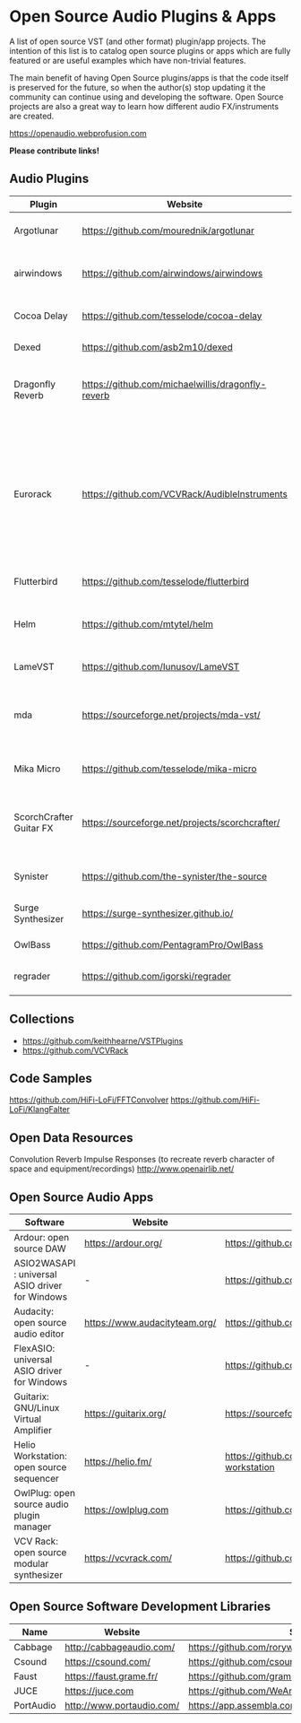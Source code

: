 
Open Source Audio Plugins & Apps
===================

A list of open source VST (and other format) plugin/app projects. The intention of this list is to catalog open source plugins or apps which are fully featured or are useful examples which have non-trivial features.

The main benefit of having Open Source plugins/apps is that the code itself is preserved for the future, so when the author(s) stop updating it the community can continue using and developing the software. Open Source projects are also a great way to learn how different audio FX/instruments are created.

https://openaudio.webprofusion.com

**Please contribute links!**

Audio Plugins
----------

| Plugin | Website | Description
| --- | --- |--- |
| Argotlunar | https://github.com/mourednik/argotlunar | Real-time delay-line granulator |
| airwindows | https://github.com/airwindows/airwindows | Various small and experimental effect plugins |
| Cocoa Delay | https://github.com/tesselode/cocoa-delay | Warm and lively delay plugin |
| Dexed | https://github.com/asb2m10/dexed | DX7 FM plugin synth |
| Dragonfly Reverb | https://github.com/michaelwillis/dragonfly-reverb | A free hall-style reverb based on freeverb3 algorithms |
| Eurorack |  https://github.com/VCVRack/AudibleInstruments | A diverse set of physical modeling sources, organic processors, wavetable oscillators, waveshapers, granular synthesizers, and utility modules |
| Flutterbird | https://github.com/tesselode/flutterbird | Simple pitch fluctuation |
| Helm | https://github.com/mtytel/helm | a free polyphonic synth with lots of modulation |
| LameVST | https://github.com/Iunusov/LameVST | LameMP3 as an effect |
| mda | https://sourceforge.net/projects/mda-vst/ | A collection of FX and virtual instruments for PC and Mac |
| Mika Micro | https://github.com/tesselode/mika-micro | A simple subtractive synth plugin |
| ScorchCrafter Guitar FX | https://sourceforge.net/projects/scorchcrafter/ | Audio DSP FX and plug-ins, mostly for guitar (amp sim) and other FX|
| Synister | https://github.com/the-synister/the-source | Subtractive software synth |
| Surge Synthesizer | https://surge-synthesizer.github.io/ | Subtractive wavetable synth |
| OwlBass | https://github.com/PentagramPro/OwlBass | Additive bass synth |
| regrader | https://github.com/igorski/regrader | A degenerative delay plugin |

Collections
-----------

* https://github.com/keithhearne/VSTPlugins
* https://github.com/VCVRack

Code Samples
-----------

https://github.com/HiFi-LoFi/FFTConvolver
https://github.com/HiFi-LoFi/KlangFalter

Open Data Resources
-------------------

Convolution Reverb Impulse Responses (to recreate reverb character of space and equipment/recordings)
http://www.openairlib.net/

Open Source Audio Apps
----------------------

| Software | Website | Source |
| --- | --- | --- |
| Ardour: open source DAW | https://ardour.org/ | https://github.com/Ardour/ardour |
| ASIO2WASAPI : universal ASIO driver for Windows | - |https://github.com/levmin/ASIO2WASAPI|
| Audacity: open source audio editor | https://www.audacityteam.org/ | https://github.com/audacity/audacity |
| FlexASIO: universal ASIO driver for Windows |  - | https://github.com/dechamps/FlexASIO |
| Guitarix: GNU/Linux Virtual Amplifier | https://guitarix.org/ | https://sourceforge.net/projects/guitarix/ |
| Helio Workstation: open source sequencer | https://helio.fm/ | https://github.com/helio-fm/helio-workstation |
| OwlPlug: open source audio plugin manager | https://owlplug.com | https://github.com/DropSnorz/OwlPlug |
| VCV Rack: open source modular synthesizer | https://vcvrack.com/ | https://github.com/VCVRack/Rack |

Open Source Software Development Libraries
----------------------

| Name | Website | Source |
| --- | --- | --- |
|Cabbage| http://cabbageaudio.com/ | https://github.com/rorywalsh/cabbage |
|Csound| https://csound.com/ | https://github.com/csound/csound |
|Faust| https://faust.grame.fr/ | https://github.com/grame-cncm/faust |
|JUCE| https://juce.com | https://github.com/WeAreROLI/JUCE|
|PortAudio| http://www.portaudio.com/ | https://app.assembla.com/spaces/portaudio/git/source |


